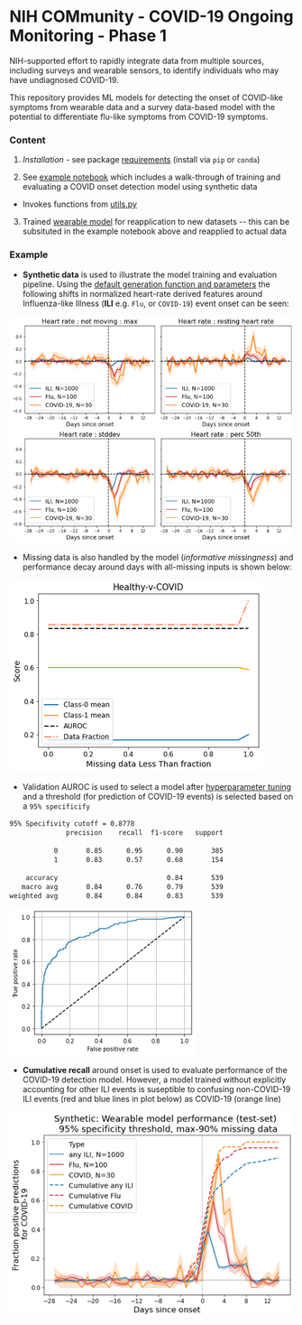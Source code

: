 # NIH COMmunity - COVID-19 Ongoing Monitoring - Phase 1

NIH-supported effort to rapidly integrate data from multiple sources, including surveys and wearable sensors, to identify individuals who may have undiagnosed COVID-19.

This repository provides ML models for detecting the onset of COVID-like symptoms from wearable data and a survey data-based model with the potential to differentiate flu-like symptoms from COVID-19 symptoms.

### Content

1. _Installation_ - see package [requirements](./requirements.txt) (install via `pip` or `conda`)

2. See [example notebook](./0__example_notebook.ipynb) which includes a walk-through of training and evaluating a COVID onset detection model using synthetic data
  * Invokes functions from [utils.py](./utils.py)

3. Trained [wearable model](./trained_models/wearable_model.json) for reapplication to new datasets -- this can be subsituted in the example notebook above and reapplied to actual data

### Example

* **Synthetic data** is used to illustrate the model training and evaluation pipeline. Using the [default generation function and parameters](https://github.com/evidation-opensource/nih-community/blob/219f2d50b174edb31896f212a1d15287519e3b89/utils.py#L40) the following shifts in normalized heart-rate derived features around Influenza-like Illness (**ILI** e.g. `Flu`, or `COVID-19`) event onset can be seen:

![Signal around event onset](./images/signal_around_onset.png)

* Missing data is also handled by the model (_informative missingness_) and performance decay around days with all-missing inputs is shown below:

![Missingness performance](./images/missingness_performance.png)

* Validation AUROC is used to select a model after [hyperparameter tuning](https://github.com/evidation-opensource/nih-community/blob/219f2d50b174edb31896f212a1d15287519e3b89/utils.py#L170) and a threshold (for prediction of COVID-19 events) is selected based on a `95% specificify` 

```
95% Specifivity cutoff = 0.8778
              precision    recall  f1-score   support

           0       0.85      0.95      0.90       385
           1       0.83      0.57      0.68       154

    accuracy                           0.84       539
   macro avg       0.84      0.76      0.79       539
weighted avg       0.84      0.84      0.83       539
```

![Validation ROC](./images/validation_ROC.png)

* **Cumulative recall** around onset is used to evaluate performance of the COVID-19 detection model. However, a model trained without explicitly accounting for other ILI events is suseptible to confusing non-COVID-19 ILI events (red and blue lines in plot below) as COVID-19 (orange line)

![Cumulative recall around onset](./images/cumulative_recall_around_onset.png)
